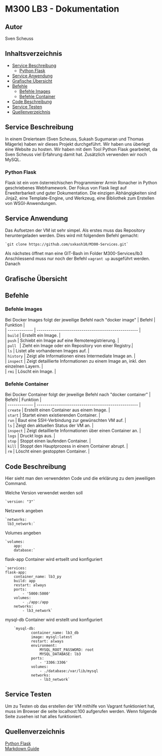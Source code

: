 # M300 LB3 - Dokumentation

## Autor
Sven Scheuss

## Inhaltsverzeichnis

- [Service Beschreibung](#beschrieb)
    - [Python Flask](#pythonflask)
- [Service Anwendung](#serviceanwendung)
- [Grafische Übersicht](#grafiken)
- [Befehle](#befehle)
    - [Befehle Images](#befehleimages)
    - [Befehle Container](#befehlecontainer)
- [Code Beschreibung](#code)
- [Service Testen](#testen)
- [Quellenverzeichnis](#quellenverzeichnis)

<a name="beschrieb"></a>
## Service Beschreibung
In einem Dreierteam (Sven Scheuss, Sukash Sugumaran und Thomas Mägerle) haben wir dieses Projekt durchgeführt. Wir haben uns überlegt eine Website zu hosten. Wir haben mit dem Tool Python Flask gearbeitet, da Sven Scheuss viel Erfahrung damit hat. Zusätzlich verwenden wir noch MySQL.
<a name="pythonflask"></a>
### Python Flask
Flask ist ein vom österreichischen Programmierer Armin Ronacher in Python geschriebenes Webframework. Der Fokus von Flask liegt auf Erweiterbarkeit und guter Dokumentation. Die einzigen Abhängigkeiten sind Jinja2, eine Template-Engine, und Werkzeug, eine Bibliothek zum Erstellen von WSGI-Anwendungen.

<a name="serviceanwendung"></a>
## Service Anwendung
Das Aufsetzen der VM ist sehr simpel. Als erstes muss das Repository heruntergeladen werden. Dies wird mit folgendem Befehl gemacht:

    `git clone https://github.com/sxkash10/M300-Services.git`

Als nächstes öffnet man eine GIT-Bash im Folder M300-Services/lb3
Anschliessend muss nur noch der Befehl `vagrant up` ausgeführt werden.
Danach 

<a name="grafiken"></a>
## Grafische Übersicht

<a name="befehle"></a>
## Befehle

<a name="befehleimages"></a>
### Befehle Images
Bei Docker Images folgt der jeweilige Befehl nach "docker image"
| Befehl            | Funktion                                             |  
| -------------     | ---------------------------------------------------- |  
| ```build```       | Erstellt ein Image.                                  |  
| ```push```        | Schiebt ein Image auf eine Remoteregistrierung.      |  
| ```pull ```       | Zieht ein Image oder ein Repository von einer Registry.|    
| ```ls```          | Listet alle vorhandenen Images auf.                  |  
| ```history```     | Zeigt alle Informationen eines Intermediate Image an. |  
| ```inspect```     | Zeigt detaillierte Informationen zu einem Image an, inkl. den einzelnen Layern.                                     |  
| ```rmi```         | Löscht ein Image.                                     |  

<a name="befehlecontainer"></a>
### Befehle Container
Bei Docker Container folgt der jeweilige Befehl nach "docker container"
| Befehl            | Funktion                                             |  
| -------------     | ---------------------------------------------------- |  
| ```create```      | Erstellt einen Container aus einem Image.            |  
| ```start```       | Startet einen existierenden Container.               |  
| ```run```         | Baut eine SSH-Verbindung zur gewünschten VM auf.     |  
| ```ls```          | Zeigt den aktuellen Status der VM an.                |  
| ```inspect```     | Zeigt detaillierte Informationen über einen Container an. |  
| ```logs```        | Druckt logs aus.                                     |  
| ```stop```        | Stoppt einen laufenden Container.                    |  
| ```kill```        | Stoppt den Hauptprozess in einem Container abrupt.   |  
| ```rm```          | Löscht einen gestoppten Container.                   |  

<a name="code"></a>
## Code Beschreibung
Hier sieht man den verwendeten Code und die erklärung zu dem jeweiligen Command.

Welche Version verwendet werden soll

    `version: "3"`

Netzwerk angeben

    `networks:
     lb3_network:`

Volumes angeben

    `volumes:
        app:
        database:`

flask-app Container wird ertsellt und konfiguriert

    `services:
    flask-app:
        container_name: lb3_py
        build: app
        restart: always
        ports:
            - '5000:5000'
        volumes:
            - ./app:/app
        networks:
            - lb3_network`

mysql-db Container wird erstellt und konfiguriert

        `mysql-db:
                container_name: lb3_db
                image: mysql:latest
                restart: always
                environment:
                    MYSQL_ROOT_PASSWORD: root
                    MYSQL_DATABASE: lb3
                ports:
                    - '3306:3306'
                volumes:
                    - ./database:/var/lib/mysql
                networks:
                    - lb3_network`

<a name="testen"></a>
## Service Testen
Um zu Testen ob das erstellen der VM mithilfe von Vagrant funktioniert hat, muss im Browser die seite localhost:100 aufgerufen werden.
Wenn folgende Seite zusehen ist hat alles funktioniert.

<a name="quellenverzeichnis"></a>
## Quellenverzeichnis
[Python Flask](https://flask.palletsprojects.com/en/2.1.x/)  
[Markdown Guide](https://www.markdownguide.org/)
